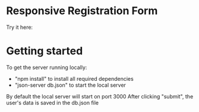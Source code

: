 # Responsive Registration Form
Try it here: 

# Getting started

To get the server running locally:

- "npm install" to install all required dependencies
- "json-server db.json" to start the local server

By default the local server will start on port 3000
After clicking "submit", the user's data is saved in the db.json file
